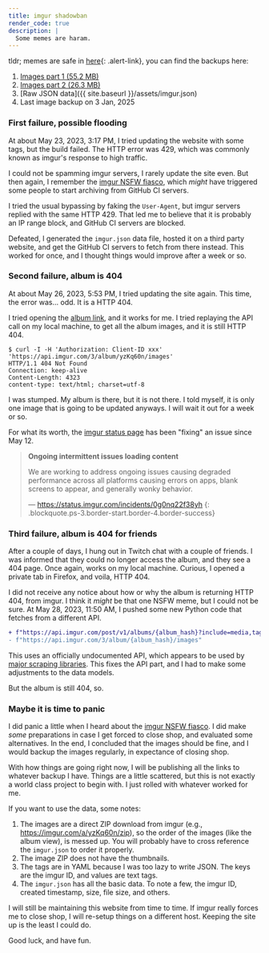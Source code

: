 ```yaml
---
title: imgur shadowban
render_code: true
description: |
  Some memes are haram.
---
```


<div class="alert alert-primary" markdown="1">

tldr; memes are safe in [here](../imgur/){: .alert-link}, you can find the backups here:

1. [Images part 1 (55.2 MB)](https://f000.backblazeb2.com/file/thes1tuation-memes/magomet.zip)
1. [Images part 2 (26.3 MB)](https://f000.backblazeb2.com/file/thes1tuation-memes/magomet2.zip)
1. [Raw JSON data]({{ site.baseurl }}/assets/imgur.json)
1. Last image backup on 3 Jan, 2025

</div>

### First failure, possible flooding

At about <time datetime="2023-05-23T15:17:34+08:00">May 23, 2023, 3:17 PM</time>,
I tried updating the website with some tags, but the build failed.
The HTTP error was 429, which was commonly known as imgur's response
to high traffic.

I could not be spamming imgur servers, I rarely update the site even.
But then again, I remember the [imgur NSFW fiasco][1],
which _might_ have triggered some people to start archiving from GitHub CI servers.

I tried the usual bypassing by faking the `User-Agent`, but imgur servers
replied with the same HTTP 429. That led me to believe that it is probably
an IP range block, and GitHub CI servers are blocked.

Defeated, I generated the `imgur.json` data file, hosted it on a third party
website, and get the GitHub CI servers to fetch from there instead. This worked
for once, and I thought things would improve after a week or so.

### Second failure, album is 404

At about <time datetime="2023-05-26T17:53:26+08:00">May 26, 2023, 5:53 PM</time>,
I tried updating the site again. This time, the error was... odd. It is a HTTP 404.

I tried opening the [album link](https://imgur.com/a/yzKq60n), and it works for me.
I tried replaying the API call on my local machine, to get all the album images,
and it is still HTTP 404.

```console
$ curl -I -H 'Authorization: Client-ID xxx' 'https://api.imgur.com/3/album/yzKq60n/images'
HTTP/1.1 404 Not Found
Connection: keep-alive
Content-Length: 4323
content-type: text/html; charset=utf-8
```

I was stumped. My album is there, but it is not there. I told myself,
it is only one image that is going to be updated anyways. I will wait it out
for a week or so.

For what its worth, the [imgur status page](https://status.imgur.com/) has been
"fixing" an issue since May 12.

<!-- prettier-ignore-start -->
> **Ongoing intermittent issues loading content**
>
> We are working to address ongoing issues causing degraded performance across all platforms causing errors on apps, blank screens to appear, and generally wonky behavior.
>
> &mdash; <https://status.imgur.com/incidents/0g0nq22f38yh>
{: .blockquote.ps-3.border-start.border-4.border-success}
<!-- prettier-ignore-end -->

### Third failure, album is 404 for friends

After a couple of days, I hung out in Twitch chat with a couple of friends.
I was informed that they could no longer access the album, and they see a 404 page.
Once again, works on my local machine. Curious, I opened a private tab in Firefox,
and voila, HTTP 404.

I did not receive any notice about how or why the album is returning HTTP 404,
from imgur. I think it _might_ be that one NSFW meme, but I could not be sure.
At <time datetime="2023-05-28T11:50:23+08:00">May 28, 2023, 11:50 AM</time>,
I pushed some new Python code that fetches from a different API.

```diff
+ f"https://api.imgur.com/post/v1/albums/{album_hash}?include=media,tags,account"
- f"https://api.imgur.com/3/album/{album_hash}/images"
```

This uses an officially undocumented API, which appears to be used by
[major scraping libraries](https://github.com/mikf/gallery-dl/blob/v1.25.5/gallery_dl/extractor/imgur.py#L413).
This fixes the API part, and I had to make some adjustments to the data models.

But the album is still 404, so.

### Maybe it is time to panic

I did panic a little when I heard about the [imgur NSFW fiasco][1]. I did make
_some_ preparations in case I get forced to close shop, and evaluated some
alternatives. In the end, I concluded that the images should be fine, and I would
backup the images regularly, in expectance of closing shop.

With how things are going right now, I will be publishing all the links to whatever
backup I have. Things are a little scattered, but this is not exactly a
world class project to begin with. I just rolled with whatever worked for me.

If you want to use the data, some notes:

1. The images are a direct ZIP download from imgur (e.g., <https://imgur.com/a/yzKq60n/zip>),
   so the order of the images (like the album view), is messed up. You will
   probably have to cross reference the `imgur.json` to order it properly.
1. The image ZIP does not have the thumbnails.
1. The tags are in YAML because I was too lazy to write JSON. The keys are the
   imgur ID, and values are text tags.
1. The `imgur.json` has all the basic data. To note a few, the imgur ID, created timestamp,
   size, file size, and others.

I will still be maintaining this website from time to time. If imgur really forces
me to close shop, I will re-setup things on a different host. Keeping the site
up is the least I could do.

Good luck, and have fun.

[1]: https://old.reddit.com/r/DataHoarder/comments/12sbch3/imgur_is_updating_their_tos_on_may_15_2023_all/

